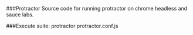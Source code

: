 ###Protractor
Source code for running protractor on chrome headless and sauce labs.

###Execute suite:
protractor protractor.conf.js